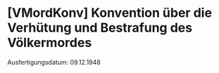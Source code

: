 # [VMordKonv] Konvention über die Verhütung und Bestrafung des Völkermordes

Ausfertigungsdatum: 09.12.1948

 